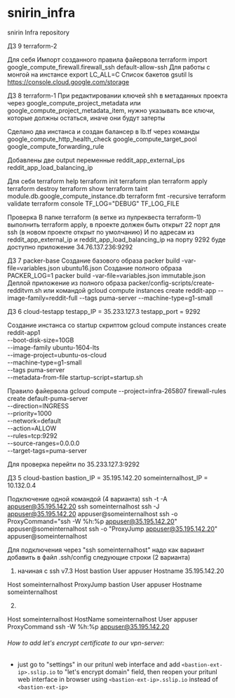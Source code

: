 # snirin_infra
snirin Infra repository

ДЗ 9 terraform-2

Для себя
Импорт созданного правила файервола
terraform import google_compute_firewall.firewall_ssh default-allow-ssh
Для работы с монгой на инстансе
export LC_ALL=C
Список бакетов
gsutil ls
https://console.cloud.google.com/storage


ДЗ 8 terraform-1
При редактировании ключей shh в метаданных проекта через google_compute_project_metadata или google_compute_project_metadata_item,
нужно указывать все ключи, которые должны остаться, иначе они будут затерты

Сделано два инстанса и создан балансер в lb.tf через команды
google_compute_http_health_check
google_compute_target_pool
google_compute_forwarding_rule

Добавлены две output переменные
reddit_app_external_ips
reddit_app_load_balancing_ip

Для себя
terraform help
terraform init
terraform plan
terraform apply
terraform destroy
terraform show
terraform taint module.db.google_compute_instance.db
terraform fmt -recursive
terraform validate
terraform console
TF_LOG="DEBUG"
TF_LOG_FILE

Проверка
В папке terraform (в ветке из пулреквеста terraform-1) выполнить terraform apply, в проекте должен быть открыт 22 порт для ssh (в новом проекте открыт по умолчанию)
И по адресам из reddit_app_external_ip и reddit_app_load_balancing_ip на порту 9292 буде доступно приложение
34.76.137.236:9292

ДЗ 7 packer-base
Создание базового образа
packer build -var-file=variables.json ubuntu16.json
Создание полного образа
PACKER_LOG=1 packer build -var-file=variables.json immutable.json
Деплой приложение из полного образа
packer/config-scripts/create-redditvm.sh
или командой
gcloud compute instances create reddit-app --image-family=reddit-full --tags puma-server --machine-type=g1-small

ДЗ 6 cloud-testapp
testapp_IP = 35.233.127.3
testapp_port = 9292

Создание инстанса со startup скриптом
gcloud compute instances create reddit-app1 \
 --boot-disk-size=10GB \
 --image-family ubuntu-1604-lts \
 --image-project=ubuntu-os-cloud \
 --machine-type=g1-small \
 --tags puma-server \
 --metadata-from-file startup-script=startup.sh

Правило файервола
gcloud compute --project=infra-265807 firewall-rules create default-puma-server \
 --direction=INGRESS \
 --priority=1000 \
 --network=default \
 --action=ALLOW \
 --rules=tcp:9292 \
 --source-ranges=0.0.0.0 \
 --target-tags=puma-server

Для проверка перейти по
35.233.127.3:9292

ДЗ 5 cloud-bastion
bastion_IP = 35.195.142.20
someinternalhost_IP = 10.132.0.4

Подключение одной командой (4 варианта)
ssh -t -A appuser@35.195.142.20  ssh someinternalhost
ssh -J appuser@35.195.142.20  appuser@someinternalhost
ssh -o ProxyCommand="ssh -W %h:%p appuser@35.195.142.20" appuser@someinternalhost
ssh -o "ProxyJump appuser@35.195.142.20" appuser@someinternalhost

Для подключения через "ssh someinternalhost" надо как вариант добавить в файл .ssh/config следующие строки (2 варианта)
1. начиная с ssh v7.3
Host bastion
    User appuser
    Hostname 35.195.142.20

Host someinternalhost
    ProxyJump bastion
    User appuser
    Hostname someinternalhost

2.
Host someinternalhost
HostName someinternalhost
User appuser
ProxyCommand ssh -W %h:%p appuser@35.195.142.20

###### How to add let's encrypt certificate to our vpn-server:
- just go to "settings" in our pritunl web interface and add `<bastion-ext-ip>.sslip.io` to "let's encrypt domain" field, then reopen your pritunl web interface in browser using `<bastion-ext-ip>.sslip.io` instead of `<bastion-ext-ip>`
